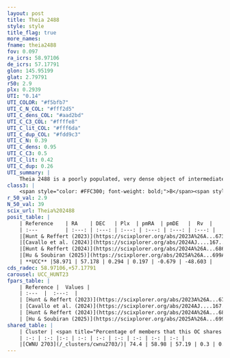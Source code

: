 ```yaml
---
layout: post
title: Theia 2488
style: style
title_flag: true
more_names: 
fname: theia2488
fov: 0.097
ra_icrs: 58.97106
de_icrs: 57.17791
glon: 145.95199
glat: 2.79791
r50: 2.9
plx: 0.2939
UTI: "0.14"
UTI_COLOR: "#f5bfb7"
UTI_C_N_COL: "#fff2d5"
UTI_C_dens_COL: "#aad2bd"
UTI_C_C3_COL: "#ffffe8"
UTI_C_lit_COL: "#fff6da"
UTI_C_dup_COL: "#fdd9c3"
UTI_C_N: 0.39
UTI_C_dens: 0.95
UTI_C_C3: 0.5
UTI_C_lit: 0.42
UTI_C_dup: 0.26
UTI_summary: |
    Theia 2488 is a poorly populated, very dense object of intermediate C3 quality. It was recently reported in the literature.<br><br><span style="color: #99180f; font-weight: bold;">Warning: </span>This is possibly a duplicated object, which shares a significant percentage of members with at least one previously reported entry.
class3: |
    <span style="color: #FFC300; font-weight: bold;">B</span><span style="color: #FFC300; font-weight: bold;">B</span>
r_50_val: 2.9
N_50_val: 39
scix_url: Theia%202488
posit_table: |
    | Reference    | RA    | DEC   | Plx  | pmRA  | pmDE   |  Rv  |
    | :---         | :---: | :---: | :---: | :---: | :---: | :---: |
    |[Hunt & Reffert (2023)](https://scixplorer.org/abs/2023A%26A...673A.114H) | 58.978 | 57.188 | 0.289 | 0.165 | -0.666 | -49.278 |
    |[Cavallo et al. (2024)](https://scixplorer.org/abs/2024AJ....167...12C) | 58.996 | 57.167 | 0.293 | -- | -- | -- |
    |[Hunt & Reffert (2024)](https://scixplorer.org/abs/2024A%26A...686A..42H) | 58.978 | 57.188 | 0.289 | 0.165 | -0.666 | -49.278 |
    |[Hu & Soubiran (2025)](https://scixplorer.org/abs/2025A%26A...699A.246H) | 58.996 | 57.167 | -- | -- | -- | -- |
    | **UCC** |58.971 | 57.178 | 0.294 | 0.197 | -0.679 | -48.603 | 
cds_radec: 58.97106,+57.17791
carousel: UCC_HUNT23
fpars_table: |
    | Reference |  Values |
    | :---  |  :---:  |
    | [Hunt & Reffert (2023)](https://scixplorer.org/abs/2023A%26A...673A.114H) | `AV50=1.419, diffAV50=0.96, MOD50=12.469, logAge50=8.717` |
    | [Cavallo et al. (2024)](https://scixplorer.org/abs/2024AJ....167...12C) | `AV50=1.59, dMod50=12.24, logAge50=8.76, [Fe/H]50=-0.09` |
    | [Hunt & Reffert (2024)](https://scixplorer.org/abs/2024A%26A...686A..42H) | `MassJ=347.962` |
    | [Hu & Soubiran (2025)](https://scixplorer.org/abs/2025A%26A...699A.246H) | `MA22=-0.14, MA23f=-0.4, MZ23=-0.27, MK24=-0.31, MF24=-0.36` |
shared_table: |
    | Cluster | <span title="Percentage of members that this OC shares with the ones listed">%</span>   | RA   | DEC   | Plx   | pmRA  | pmDE  | Rv | UTI |
    | :-: | :-: |:-: | :-: | :-: | :-: | :-: | :-: | :-: |
    |[CWNU 2703](/_clusters/cwnu2703/)| 74.4 | 58.98 | 57.19 | 0.3 | 0.21 | -0.68 | -54.5 |0.36 |
---
```

